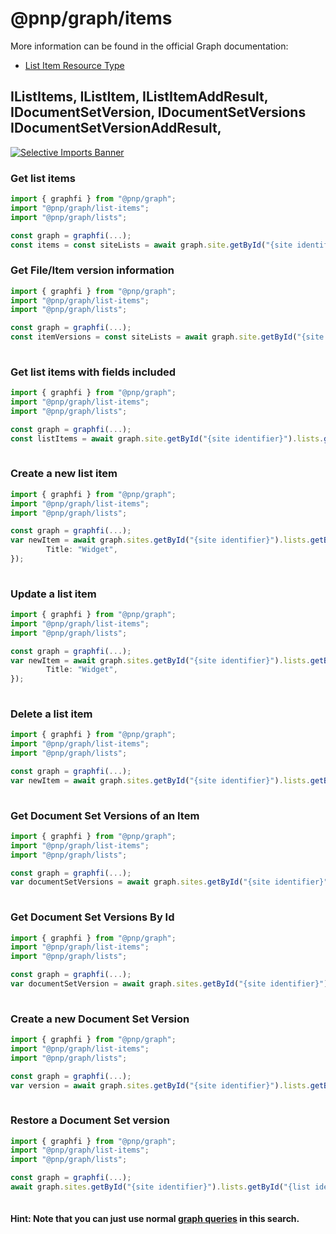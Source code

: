 # @pnp/graph/items

More information can be found in the official Graph documentation:

- [List Item Resource Type](https://docs.microsoft.com/en-us/graph/api/resources/listitem?view=graph-rest-1.0)

## IListItems, IListItem, IListItemAddResult, IDocumentSetVersion, IDocumentSetVersions IDocumentSetVersionAddResult,
[![Selective Imports Banner](https://img.shields.io/badge/Selective%20Imports-informational.svg)](../concepts/selective-imports.md)  

### Get list items

```TypeScript
import { graphfi } from "@pnp/graph";
import "@pnp/graph/list-items";
import "@pnp/graph/lists";

const graph = graphfi(...);
const items = const siteLists = await graph.site.getById("{site identifier}").lists.getById("{list identifier}").items();

```

### Get File/Item version information

```TypeScript
import { graphfi } from "@pnp/graph";
import "@pnp/graph/list-items";
import "@pnp/graph/lists";

const graph = graphfi(...);
const itemVersions = const siteLists = await graph.site.getById("{site identifier}").lists.getById("{list identifier}").items.getById(1).versions();
   
```

### Get list items with fields included

```TypeScript
import { graphfi } from "@pnp/graph";
import "@pnp/graph/list-items";
import "@pnp/graph/lists";

const graph = graphfi(...);
const listItems = await graph.site.getById("{site identifier}").lists.getById("{list identifier}").items..expand("fields")();
   
```

### Create a new list item

```TypeScript
import { graphfi } from "@pnp/graph";
import "@pnp/graph/list-items";
import "@pnp/graph/lists";

const graph = graphfi(...);
var newItem = await graph.sites.getById("{site identifier}").lists.getById("{list identifier}").items.add({
        Title: "Widget",
});
   
```
### Update a list item

```TypeScript
import { graphfi } from "@pnp/graph";
import "@pnp/graph/list-items";
import "@pnp/graph/lists";

const graph = graphfi(...);
var newItem = await graph.sites.getById("{site identifier}").lists.getById("{list identifier}").items.getById("{item identifier}").update({
        Title: "Widget",
});
   
```

### Delete a list item

```TypeScript
import { graphfi } from "@pnp/graph";
import "@pnp/graph/list-items";
import "@pnp/graph/lists";

const graph = graphfi(...);
var newItem = await graph.sites.getById("{site identifier}").lists.getById("{list identifier}").items.getById("{item identifier}").delete();
   
```

### Get Document Set Versions of an Item

```TypeScript
import { graphfi } from "@pnp/graph";
import "@pnp/graph/list-items";
import "@pnp/graph/lists";

const graph = graphfi(...);
var documentSetVersions = await graph.sites.getById("{site identifier}").lists.getById("{list identifier}").items.getById("{item identifier}").documentSetVersions();
   
```

### Get Document Set Versions By Id

```TypeScript
import { graphfi } from "@pnp/graph";
import "@pnp/graph/list-items";
import "@pnp/graph/lists";

const graph = graphfi(...);
var documentSetVersion = await graph.sites.getById("{site identifier}").lists.getById("{list identifier}").items.getById("{item identifier}").documentSetVersions.getById("{document set version id}");
   
```

### Create a new Document Set Version

```TypeScript
import { graphfi } from "@pnp/graph";
import "@pnp/graph/list-items";
import "@pnp/graph/lists";

const graph = graphfi(...);
var version = await graph.sites.getById("{site identifier}").lists.getById("{list identifier}").items.getById("{item identifier}").documentSetVersions.add({comment:"Test Comment", shouldCaptureMinorVersion: true});        
   
```

### Restore a Document Set version

```TypeScript
import { graphfi } from "@pnp/graph";
import "@pnp/graph/list-items";
import "@pnp/graph/lists";

const graph = graphfi(...);
await graph.sites.getById("{site identifier}").lists.getById("{list identifier}").items.getById("{item identifier}").documentSetVersions.getById("{document set version id}").restore();
   
```

#### Hint: Note that you can just use normal [graph queries](https://developer.microsoft.com/en-us/graph/graph-explorer) in this search.
